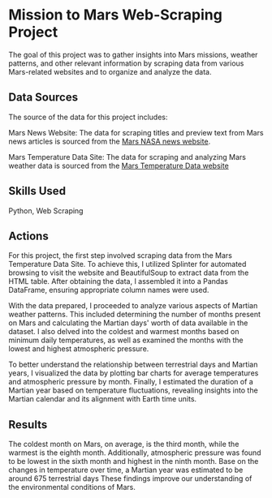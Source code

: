 # Mission to Mars Web-Scraping Project

The goal of this project was to gather insights into Mars missions, weather patterns, and other relevant information by scraping data from various Mars-related websites and to organize and analyze the data.

## Data Sources
The source of the data for this project includes:

Mars News Website: The data for scraping titles and preview text from Mars news articles is sourced from the <a href="https://mars.nasa.gov/news/">Mars NASA news website</a>.

Mars Temperature Data Site: The data for scraping and analyzing Mars weather data is sourced from the <a href="https://data-class-mars-challenge.s3.amazonaws.com/Mars/index.html">Mars Temperature Data website</a>

## Skills Used 
Python, Web Scraping 

## Actions
For this project, the first step involved scraping data from the Mars Temperature Data Site. To achieve this, I utilized Splinter for automated browsing to visit the website and BeautifulSoup to extract data from the HTML table. After obtaining the data, I assembled it into a Pandas DataFrame, ensuring appropriate column names were used.

With the data prepared, I proceeded to analyze various aspects of Martian weather patterns. This included determining the number of months present on Mars and calculating the Martian days' worth of data available in the dataset. I also delved into the coldest and warmest months based on minimum daily temperatures, as well as examined the months with the lowest and highest atmospheric pressure.

To better understand the relationship between terrestrial days and Martian years, I visualized the data by plotting bar charts for average temperatures and atmospheric pressure by month. Finally, I estimated the duration of a Martian year based on temperature fluctuations, revealing insights into the Martian calendar and its alignment with Earth time units.

## Results 

The coldest month on Mars, on average, is the third month, while the warmest is the eighth month. Additionally, atmospheric pressure was found to be lowest in the sixth month and highest in the ninth month. Base on the changes in temperature over time, a Martian year was estimated to be around 675 terrestrial days These findings improve our understanding of the environmental conditions of Mars. 